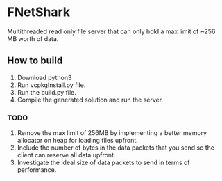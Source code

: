 # FNetShark
Multithreaded read only file server that can only hold a max limit of ~256 MB worth of data.

## How to build
1) Download python3
2) Run vcpkgInstall.py file. 
3) Run the build.py file.
4) Compile the generated solution and run the server.

### TODO
1) Remove the max limit of 256MB by implementing a better memory allocator on heap for loading files upfront.
2) Include the number of bytes in the data packets that you send so the client can reserve all data upfront.
3) Investigate the ideal size of data packets to send in terms of performance.
